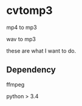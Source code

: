 # cvtomp3

mp4 to mp3

wav to mp3

these are what I want to do.

## Dependency

ffmpeg

python > 3.4